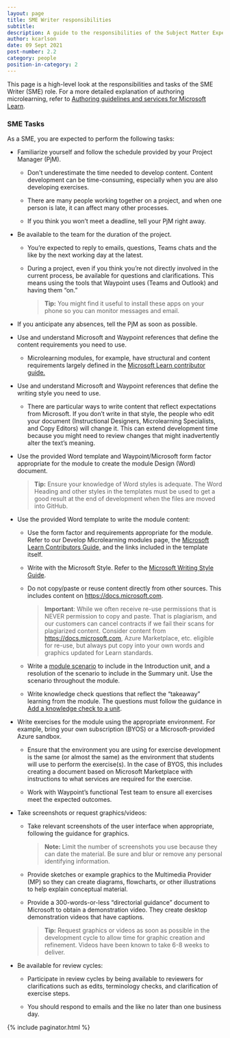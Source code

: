 ```yaml
---
layout: page
title: SME Writer responsibilities
subtitle:
description: A guide to the responsibilities of the Subject Matter Expert
author: kcarlson
date: 09 Sept 2021
post-number: 2.2
category: people
position-in-category: 2
---
```


This page is a high-level look at the responsibilities and tasks of the SME Writer (SME) role. For a more detailed explanation of authoring microlearning, refer to  [Authoring guidelines and services for Microsoft Learn](https://review.docs.microsoft.com/en-us/help/learn/id-guidance?branch=main).

### SME Tasks

As a SME, you are expected to perform the following tasks:

- Familiarize yourself and follow the schedule provided by your Project Manager (PjM).

  - Don't underestimate the time needed to develop content. Content development can be time-consuming, especially when you are also developing exercises.

  - There are many people working together on a project, and when one person is late, it can affect many other processes.

  - If you think you won’t meet a deadline, tell your PjM right away.

- Be available to the team for the duration of the project.

  - You’re expected to reply to emails, questions, Teams chats and the like by the next working day at the latest.

  - During a project, even if you think you’re not directly involved in the current process, be available for questions and clarifications. This means using the tools that Waypoint uses (Teams and Outlook) and having them “on.”

    > **Tip:** You might find it useful to install these apps on your phone so you can monitor messages and email.

- If you anticipate any absences, tell the PjM as soon as possible.

- Use and understand Microsoft and Waypoint references that define the content requirements you need to use.

  - Microlearning modules, for example, have structural and content requirements largely defined in the [Microsoft Learn contributor guide.](https://review.docs.microsoft.com/en-us/help/learn/?branch=main) 

- Use and understand Microsoft and Waypoint references that define the writing style you need to use. 

  - There are particular ways to write content that reflect expectations from Microsoft. If you don’t write in that style, the people who edit your document (Instructional Designers, Microlearning Specialists, and Copy Editors) will change it. This can extend development time because you might need to review changes that might inadvertently alter the text’s meaning.

- Use the provided Word template and Waypoint/Microsoft form factor appropriate for the module to create the module Design (Word) document.

    > **Tip:** Ensure your knowledge of Word styles is adequate. The Word Heading and other styles in the templates must be used to get a good result at the end of development when the files are moved into GitHub. 
    
- Use the provided Word template to write the module content:

  - Use the form factor and requirements appropriate for the module. Refer to our Develop Microlearning modules page, the [Microsoft Learn Contributors Guide,](https://review.docs.microsoft.com/en-us/help/learn/?branch=main) and the links included in the template itself.

  - Write with the Microsoft Style. Refer to the [Microsoft Writing Style Guide](https://styleguides.azurewebsites.net/Styleguide/Read?id=2700&topicid=29021).

  - Do not copy/paste or reuse content directly from other sources. This includes content on  https://docs.microsoft.com.

    > **Important**: While we often receive re-use permissions that is NEVER permission to copy and paste. That is plagiarism, and our customers can cancel contracts if we fail their scans for plagiarized content. Consider content from https://docs.microsoft.com, Azure Marketplace, etc. eligible for re-use, but always put copy into your own words and graphics updated for Learn standards.
    
  - Write a [module scenario](https://review.docs.microsoft.com/en-us/help/learn/id-guidance-scenarios?branch=main) to include in the Introduction unit, and a resolution of the scenario to include in the Summary unit. Use the scenario throughout the module.

  - Write knowledge check questions that reflect the “takeaway” learning from the module. The questions must follow the guidance in [Add a knowledge check to a unit](https://review.docs.microsoft.com/en-us/help/learn/unit-add-a-knowledge-check?branch=main).

- Write exercises for the module using the appropriate environment. For example, bring your own subscription (BYOS) or a Microsoft-provided Azure sandbox.

  - Ensure that the environment you are using for exercise development is the same (or almost the same) as the environment that students will use to perform the exercise(s). In the case of BYOS, this includes creating a document based on Microsoft Marketplace with instructions to what services are required for the exercise.

  - Work with Waypoint’s functional Test team to ensure all exercises meet the expected outcomes.

- Take screenshots or request graphics/videos:

  - Take relevant screenshots of the user interface when appropriate, following the guidance for graphics.

    > **Note:** Limit the number of screenshots you use because they can date the material. Be sure and blur or remove any personal identifying information.

  - Provide sketches or example graphics to the Multimedia Provider (MP) so they can create diagrams, flowcharts, or other illustrations to help explain conceptual material.

  - Provide a 300-words-or-less “directorial guidance” document to Microsoft to obtain a demonstration video. They create desktop demonstration videos that have captions.

    > **Tip:** Request graphics or videos as soon as possible in the development cycle to allow time for graphic creation and refinement. Videos have been known to take 6-8 weeks to deliver.

- Be available for review cycles:

  - Participate in review cycles by being available to reviewers for clarifications such as edits, terminology checks, and clarification of exercise steps.

  - You should respond to emails and the like no later than one business day.

{% include paginator.html %}
